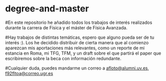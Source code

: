 # degree-and-master
#En este repositorio he añadido todos los trabajos de interés realizados durante la carrera de Física y el máster de Física Avanzada.

#Hay trabajos de distintas temáticas, espero que alguno pueda ser de tu interés :). Los he decidido distribuir de cierta manera que al comienzo aparezcan mis aportaciones más relevantes, como un reporte de mi estancia en Roma, mi TFG, TFM, y un draft sobre el que partirá el paper que escribiremos sobre la beca con información redundante.

#Cualquier duda, puedes mandarme un correo a afloto@alumni.uv.es, f92fltoa@correo.ugr.es 
